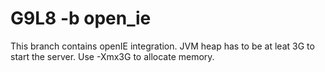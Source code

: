 # G9L8 -b open_ie

This branch contains openIE integration. JVM heap has to be at leat 3G to start the server. Use -Xmx3G to allocate memory.